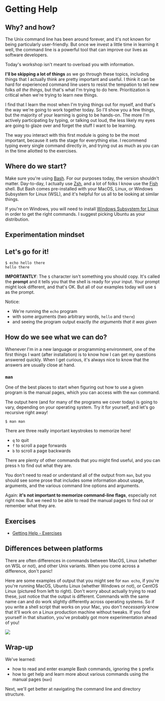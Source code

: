 # Getting Help

## Why? and how?

The Unix command line has been around forever, and it's not known for being particularly user-friendly.
But once we invest a little time in learning it well, the command line is a powerful tool that can improve our lives as software developers.

Today's workshop isn't meant to overload you with information.

__I'll be skipping a lot of things__ as we go through these topics, including things that I actually think are pretty important and useful.
I think it can be hard for experienced command line users to resist the tempation to tell new folks *all the things*, but that's what I'm trying to do here.
Prioritization is critical when we're trying to learn new things.

I find that I learn the most when I'm trying things out for myself, and that's the way we're going to work together today.
So I'll show you a few things, but the majority of your learning is going to be hands-on.
The more I'm actively participating by typing, or talking out loud, the less likely my eyes are going to glaze over and forget the stuff I want to be learning.

The way you interact with this first module is going to be the most important, because it sets the stage for everything else.
I recommend typing every single command directly in, and trying out as much as you can in the time allotted to the exercises.


## Where do we start?

Make sure you're using [Bash](https://www.gnu.org/software/bash/).
For our purposes today, the version shouldn't matter.
Day-to-day, I actually use [Zsh](http://zsh.sourceforge.net/), and a lot of folks I know use the [Fish](https://fishshell.com/) shell.
But Bash comes pre-installed with your MacOS, Linux, or Windows Subsystem for Linux (WSL), and it's helpful for us all to be looking at similar things.

If you're on Windows, you will need to install [Windows Subsystem for Linux](https://docs.microsoft.com/en-us/windows/wsl/install-win10) in order to get the right commands.
I suggest picking Ubuntu as your distribution.


## Experimentation mindset


## Let's go for it!

```shell
$ echo hello there
hello there
```

__IMPORTANTLY__: The `$` character isn't something you should copy.
It's called the __prompt__ and it tells you that the shell is ready for your input.
Your prompt might look different, and that's OK.
But all of our examples today will use `$ ` as the prompt.

Notice:

- We're running the `echo` program
- with some arguments (two arbitrary words, `hello` and `there`)
- and seeing the program output exactly *the arguments that it was given*


## How do we see what we can do?

Whenever I'm in a new language or programming environment, one of the first things I want (after installation) is to know how I can get my questions answered quickly.
When I get curious, it's always nice to know that the answers are usually close at hand.


### `man`

One of the best places to start when figuring out how to use a given program is the manual pages, which you can access with the `man` command.

The output here (and for many of the programs we cover today) is going to vary, depending on your operating system.
Try it for yourself, and let's go recursive right away!

```shell
$ man man
```

There are three really important keystrokes to memorize here!

- `q` to quit
- `f` to scroll a page forwards
- `b` to scroll a page backwards

There are plenty of other commands that you might find useful, and you can press `h` to find out what they are.

You don't need to read or understand all of the output from `man`, but you should see some prose that includes some information about usage, arguments, and the various command line options and arguments.

Again: __it's not important to memorize command-line flags__, especially not right now.
But we need to be able to read the manual pages to find out or remember what they are.


## Exercises

- [Getting Help - Exercises](./exercises/01_getting_help_exercises.md)


## Differences between platforms

There are often differences in commands between MacOS, Linux (whether on WSL or not), and other Unix variants.
When you come across a difference, don't panic!

Here are some examples of output that you might see for `man echo`, if you're you're running MacOS, Ubuntu Linux (whether Windows or not), or CentOS Linux (pictured from left to right).
Don't worry about actually trying to read these, just notice that the output is different.
Commands with the same name can and do work slightly differently across operating systems.
So if you write a shell script that works on your Mac, you don't *necessarily* know that it'll work on a Linux production machine without tweaks.
If you find yourself in that situation, you've probably got more experimentation ahead of you!

![](../images/command-variants.png)


## Wrap-up

We've learned:

- how to read and enter example Bash commands, ignoring the `$` prefix
- how to get help and learn more about various commands using the manual pages (`man`)

Next, we'll get better at navigating the command line and directory structure.
